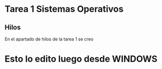 # Tarea 1 Sistemas Operativos 

## Hilos

En el apartado de hilos de la tarea 1 se creo 


# Esto lo edito luego desde WINDOWS


